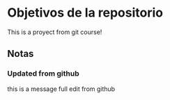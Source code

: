 # Objetivos de la repositorio

This is a proyect from git course! 

## Notas

### Updated from github
this is a message full edit from github
